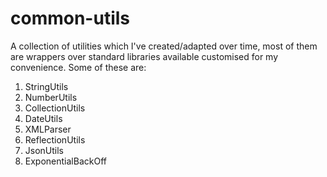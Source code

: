# common-utils
A collection of utilities which I've created/adapted over time, most of them are wrappers over standard
libraries available customised for my convenience. Some of these are:<br/>
<ol>
<li> StringUtils </li>
<li> NumberUtils </li>
<li> CollectionUtils </li>
<li> DateUtils </li>
<li> XMLParser </li>
<li> ReflectionUtils </li>
<li> JsonUtils </li>
<li> ExponentialBackOff </li>
</ol>
